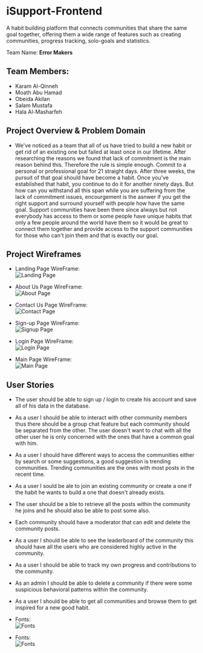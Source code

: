 # iSupport-Frontend

A habit building platform that connects communities that share the same goal together, offering them a wide range of features such as creating communities, progress tracking, solo-goals and statistics.

Team Name: **Error Makers**

## Team Members:

- Karam Al-Qinneh
- Moath Abu Hamad
- Obeida Akilan
- Salam Mustafa
- Hala Al-Masharfeh

## Project Overview & Problem Domain

- We've noticed as a team that all of us have tried to build a new habit or get rid of an existing one but failed at least once in our lifetime. After researching the reasons we found that lack of commitment is the main reason behind this. Therefore the rule is simple enough. Commit to a personal or professional goal for 21 straight days. After three weeks, the pursuit of that goal should have become a habit. Once you've established that habit, you continue to do it for another ninety days. But how can you withstand all this span while you are suffering from the lack of commitment issues, encourgement is the asnwer if you get the right support and surround yourself with people how have the same goal. Support communities have been there since always but not everybody has access to them or some people have unique habits that only a few people around the world have them so it would be great to connect them together and provide access to the support communities for those who can't join them and that is exactly our goal.

## Project Wireframes

- Landing Page WireFrame:  
  ![Landing Page](./public/assets/landing.png)

- About Us Page WireFrame:  
  ![About Page](./public/assets/about.png)

- Contact Us Page WireFrame:  
  ![Contact Page](./public/assets/contact.png)

- Sign-up Page WireFrame:  
  ![Signup Page](./public/assets/signup.png)

- Login Page WireFrame:  
  ![Login Page](./public/assets/login.png)

- Main Page WireFrame:  
  ![Main Page](./public/assets/main.png)

## User Stories

- The user should be able to sign up / login to create his account and save all of his data in the database.

- As a user I should be able to interact with other community members thus there should be a group chat feature but each community should be separated from the other. The user doesn't want to chat with all the other user he is only concerned with the ones that have a common goal with him.

- As a user I should have different ways to access the communities either by search or some suggestions, a good suggestion is trending communities. Trending communities are the ones with most posts in the recent time.

- As a user I sould be ale to join an existing community or create a one if the habit he wants to build a one that doesn't already exists.

- The user should be a ble to retrieve all the posts within the community he joins and he should also be able to post some also.

- Each community should have a moderator that can edit and delete the community posts.

- As a user I should be able to see the leaderboard of the community this should have all the users who are considered highly active in the community.

- As a user I should be able to track my own progress and contributions to the community.

- As an admin I should be able to delete a community if there were some suspicious behavioral patterns within the community.

- As a user I should be able to get all communities and browse them to get inspired for a new good habit.

- Fonts:  
  ![Fonts](./public/assets/ColorPalette.png)
  
- Fonts:  
  ![Fonts](./public/assets/Fonts.png)
  
  
